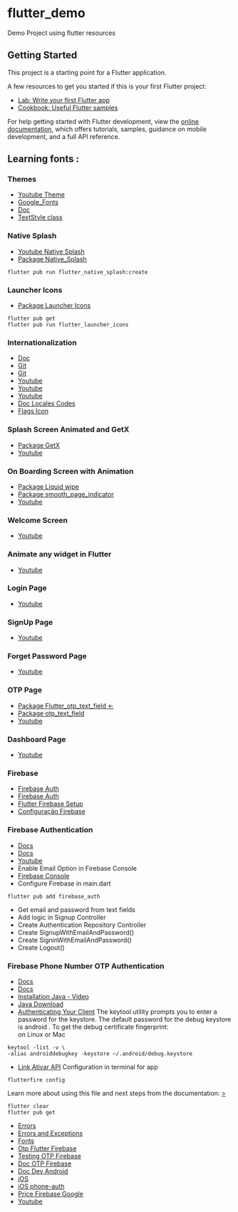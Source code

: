 # flutter_demo

Demo Project using flutter resources

## Getting Started

This project is a starting point for a Flutter application.

A few resources to get you started if this is your first Flutter project:


- [Lab: Write your first Flutter app](https://docs.flutter.dev/get-started/codelab)
- [Cookbook: Useful Flutter samples](https://docs.flutter.dev/cookbook)

For help getting started with Flutter development, view the
[online documentation](https://docs.flutter.dev/), which offers tutorials,
samples, guidance on mobile development, and a full API reference.

## Learning fonts : 

### Themes
- [Youtube Theme](https://youtu.be/Q9FosAdX2U4)
- [Google_Fonts](https://pub.dev/packages/google_fonts)
- [Doc](https://docs.flutter.dev/cookbook/design/themes)
- [TextStyle class](https://api.flutter.dev/flutter/painting/TextStyle-class.html)

### Native Splash 
- [Youtube Native Splash](https://youtu.be/4Aawfl6yOg4)
- [Package Native_Splash](https://pub.dev/packages/flutter_native_splash)
```
flutter pub run flutter_native_splash:create
```

### Launcher Icons  
- [Package Launcher Icons](https://pub.dev/packages/flutter_launcher_icons)
```
flutter pub get
flutter pub run flutter_launcher_icons
```

### Internationalization
- [Doc](https://docs.flutter.dev/development/accessibility-and-localization/internationalization)
- [Git](https://github.com/flutter/website)
- [Git](https://github.com/flutter/website/blob/main/examples/internationalization/intl_example/lib/l10n/intl_en.arb)
- [Youtube](https://youtu.be/WrqH5fF2ZuY)
- [Youtube](https://youtu.be/aIEegP0cUOQ)
- [Youtube](https://youtu.be/YE_8l1OW2wE)
- [Doc Locales Codes](https://www.science.co.il/language/Locale-codes.php)
- [Flags Icon](https://emojipedia.org/flags/)

### Splash Screen Animated and GetX 
- [Package GetX](https://pub.dev/packages/get) 
- [Youtube](https://youtu.be/a6IX3tj1wtk)

### On Boarding Screen with Animation
- [Package Liquid wipe](https://pub.dev/packages/liquid_swipe)
- [Package smooth_page_indicator](https://pub.dev/packages/smooth_page_indicator)
- [Youtube](https://youtu.be/BtSVdJ134dQ)

### Welcome Screen
- [Youtube](https://youtu.be/qze9FjylzLE)

### Animate any widget in Flutter
- [Youtube](https://youtu.be/0orluUfFawI)

### Login Page 
- [Youtube](https://youtu.be/T5ACgTqqtbk)

### SignUp Page
- [Youtube](https://youtu.be/rcRppzsY-yw)

### Forget Password Page
- [Youtube](https://youtu.be/IQ0-_MLjHL4)

### OTP Page
- [Package Flutter_otp_text_field <-](https://pub.dev/packages/flutter_otp_text_field)
- [Package otp_text_field](https://pub.dev/packages/otp_text_field)
- [Youtube](https://youtu.be/pkzaODznLMw)

### Dashboard Page
- [Youtube](https://youtu.be/7587ynOHhAo)

### Firebase
- [Firebase Auth](https://pub.dev/packages/firebase_auth)
- [Firebase Auth](https://pub.dev/packages/firebase_core)
- [Flutter Firebase Setup](https://youtu.be/fxDusoMcWj8)
- [Configuração Firebase](https://console.firebase.google.com/)

### Firebase Authentication
- [Docs](https://firebase.flutter.dev/docs/auth/overview/)
- [Docs](https://firebase.google.com/docs/auth/flutter/password-auth)
- [Youtube](https://youtu.be/Dyu-tcX0H7M)
- Enable Email Option in Firebase Console
- [Firebase Console](https://console.firebase.google.com/)
- Configure Firebase in main.dart
```
flutter pub add firebase_auth
```
- Get email and password from text fields
- Add logic in Signup Controller
- Create Authentication Repository Controller
- Create SignupWithEmailAndPassword()
- Create SigninWithEmailAndPassword()
- Create Logout()

### Firebase Phone Number OTP Authentication
- [Docs](https://firebase.flutter.dev/docs/auth/phone)
- [Docs](https://firebase.google.com/docs/auth/flutter/phone-auth)
- [Installation Java - Video](https://youtu.be/USKdqHp3Glg)
- [Java Download](https://www.oracle.com/br/java/technologies/javase/javase8u211-later-archive-downloads.html)
- [Authenticating Your Client](https://developers.google.com/android/guides/client-auth)
  The keytool utility prompts you to enter a password for the keystore. The default password for the debug keystore is android .
  To get the debug certificate fingerprint:    
  on Linux or Mac
```
keytool -list -v \
-alias androiddebugkey -keystore ~/.android/debug.keystore
```
- [Link Ativar API](https://console.cloud.google.com/apis/library/androidcheck.googleapis.com?project=flutter-login-app-16887)
  Configuration in terminal for app
```
flutterfire config
```
Learn more about using this file and next steps from the documentation:
[> ](https://firebase.google.com/docs/flutter/setup)
```
flutter clear
flutter pub get
```
- [Errors](https://firebase.google.com/docs/auth/admin/errors)
- [Errors and Exceptions](https://medium.com/flutter-community/exceptions-errors-and-asserts-in-dart-bf021794cb21)
- [Fonts](https://somniosoftware.com/post/email-authentication-with-firebase-flutter)
- [Otp Flutter Firebase](https://firebase.google.com/docs/auth/flutter/phone-auth)
- [Testing OTP Firebase](https://firebase.google.com/docs/auth/flutter/phone-auth#testing)
- [Doc OTP Firebase](https://firebase.google.com/docs/auth/android/phone-auth)
- [Doc Dev Android](https://developers.google.com/android/guides/client-auth)
- [iOS](https://firebase.google.com/docs/auth/ios/start)
- [iOS phone-auth](https://firebase.google.com/docs/auth/ios/phone-auth)
- [Price Firebase Google](https://firebase.google.com/pricing)
- [Youtube](https://youtu.be/dGwr66EkJKk)


